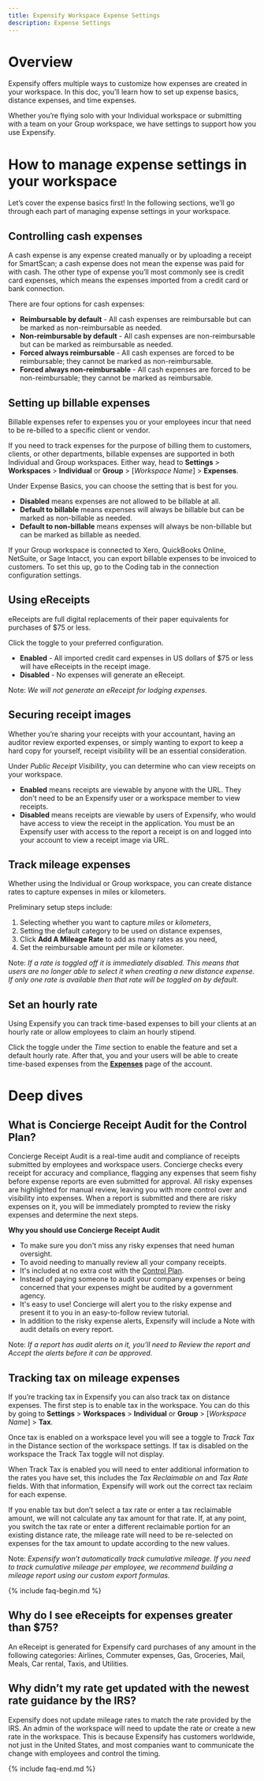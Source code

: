 ```yaml
---
title: Expensify Workspace Expense Settings
description: Expense Settings
---
```

# Overview

Expensify offers multiple ways to customize how expenses are created in your workspace. In this doc, you’ll learn how to set up expense basics, distance expenses, and time expenses. 

Whether you’re flying solo with your Individual workspace or submitting with a team on your Group workspace, we have settings to support how you use Expensify.

# How to manage expense settings in your workspace

Let’s cover the expense basics first! In the following sections, we’ll go through each part of managing expense settings in your workspace.

## Controlling cash expenses

A cash expense is any expense created manually or by uploading a receipt for SmartScan; a cash expense does not mean the expense was paid for with cash. The other type of expense you’ll most commonly see is credit card expenses, which means the expenses imported from a credit card or bank connection.

There are four options for cash expenses:

- **Reimbursable by default** - All cash expenses are reimbursable but can be marked as non-reimbursable as needed.
- **Non-reimbursable by default** - All cash expenses are non-reimbursable but can be marked as reimbursable as needed.
- **Forced always reimbursable** - All cash expenses are forced to be reimbursable; they cannot be marked as non-reimbursable.
- **Forced always non-reimbursable** - All cash expenses are forced to be non-reimbursable; they cannot be marked as reimbursable.

## Setting up billable expenses

Billable expenses refer to expenses you or your employees incur that need to be re-billed to a specific client or vendor.

If you need to track expenses for the purpose of billing them to customers, clients, or other departments, billable expenses are supported in both Individual and Group workspaces. Either way, head to **Settings** > **Workspaces** > **Individual** or **Group** > [_Workspace Name_] > **Expenses**.

Under Expense Basics, you can choose the setting that is best for you.

- **Disabled** means expenses are not allowed to be billable at all.
- **Default to billable** means expenses will always be billable but can be marked as non-billable as needed.
- **Default to non-billable** means expenses will always be non-billable but can be marked as billable as needed.

If your Group workspace is connected to Xero, QuickBooks Online, NetSuite, or Sage Intacct, you can export billable expenses to be invoiced to customers. To set this up, go to the Coding tab in the connection configuration settings.

## Using eReceipts

eReceipts are full digital replacements of their paper equivalents for purchases of $75 or less. 

Click the toggle to your preferred configuration. 

- **Enabled** - All imported credit card expenses in US dollars of $75 or less will have eReceipts in the receipt image.
- **Disabled** - No expenses will generate an eReceipt.

Note: _We will not generate an eReceipt for lodging expenses._ 

## Securing receipt images

Whether you’re sharing your receipts with your accountant, having an auditor review exported expenses, or simply wanting to export to keep a hard copy for yourself, receipt visibility will be an essential consideration. 

Under _Public Receipt Visibility_, you can determine who can view receipts on your workspace.

- **Enabled** means receipts are viewable by anyone with the URL. They don't need to be an Expensify user or a workspace member to view receipts.
- **Disabled** means receipts are viewable by users of Expensify, who would have access to view the receipt in the application. You must be an Expensify user with access to the report a receipt is on and logged into your account to view a receipt image via URL.

 
## Track mileage expenses

Whether using the Individual or Group workspace, you can create distance rates to capture expenses in miles or kilometers.

Preliminary setup steps include:

1. Selecting whether you want to capture _miles_ or _kilometers_,
2. Setting the default category to be used on distance expenses, 
3. Click **Add A Mileage Rate** to add as many rates as you need, 
4. Set the reimbursable amount per mile or kilometer. 

Note: _If a rate is toggled off it is immediately disabled. This means that users are no longer able to select it when creating a new distance expense. If only one rate is available then that rate will be toggled on by default._

## Set an hourly rate

Using Expensify you can track time-based expenses to bill your clients at an hourly rate or allow employees to claim an hourly stipend. 

Click the toggle under the _Time_ section to enable the feature and set a default hourly rate. After that, you and your users will be able to create time-based expenses from the [**Expenses**](https://expensify.com/expenses) page of the account.

# Deep dives

## What is Concierge Receipt Audit for the Control Plan?

Concierge Receipt Audit is a real-time audit and compliance of receipts submitted by employees and workspace users. Concierge checks every receipt for accuracy and compliance, flagging any expenses that seem fishy before expense reports are even submitted for approval. All risky expenses are highlighted for manual review, leaving you with more control over and visibility into expenses. When a report is submitted and there are risky expenses on it, you will be immediately prompted to review the risky expenses and determine the next steps. 

**Why you should use Concierge Receipt Audit**

- To make sure you don't miss any risky expenses that need human oversight.
- To avoid needing to manually review all your company receipts.
- It's included at no extra cost with the [Control Plan](https://www.expensify.com/pricing).
- Instead of paying someone to audit your company expenses or being concerned that your expenses might be audited by a government agency.
- It's easy to use! Concierge will alert you to the risky expense and present it to you in an easy-to-follow review tutorial.
- In addition to the risky expense alerts, Expensify will include a Note with audit details on every report.  

Note: _If a report has audit alerts on it, you'll need to Review the report and Accept the alerts before it can be approved._

## Tracking tax on mileage expenses

If you’re tracking tax in Expensify you can also track tax on distance expenses. The first step is to enable tax in the workspace. You can do this by going to  **Settings** > **Workspaces** > **Individual** or **Group** > [_Workspace Name_] > **Tax**.

Once tax is enabled on a workspace level you will see a toggle to _Track Tax_ in the Distance section of the workspace settings. If tax is disabled on the workspace the Track Tax toggle will not display.

When Track Tax is enabled you will need to enter additional information to the rates you have set, this includes the _Tax Reclaimable on_ and _Tax Rate_ fields. With that information, Expensify will work out the correct tax reclaim for each expense.

If you enable tax but don’t select a tax rate or enter a tax reclaimable amount, we will not calculate any tax amount for that rate. If, at any point, you switch the tax rate or enter a different reclaimable portion for an existing distance rate, the mileage rate will need to be re-selected on expenses for the tax amount to update according to the new values.

Note: _Expensify won’t automatically track cumulative mileage. If you need to track cumulative mileage per employee, we recommend building a mileage report using our custom export formulas._ 

{% include faq-begin.md %}

## Why do I see eReceipts for expenses greater than $75?

An eReceipt is generated for Expensify card purchases of any amount in the following categories: Airlines, Commuter expenses, Gas, Groceries, Mail, Meals, Car rental, Taxis, and Utilities.

## Why didn’t my rate get updated with the newest rate guidance by the IRS?

Expensify does not update mileage rates to match the rate provided by the IRS. An admin of the workspace will need to update the rate or create a new rate in the workspace. This is because Expensify has customers worldwide, not just in the United States, and most companies want to communicate the change with employees and control the timing.

{% include faq-end.md %}
